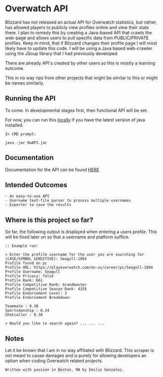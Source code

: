 # Overwatch API
Blizzard has not released an actual API for Overwatch statistics, but rather, has allowed players to publicly view
profiles online and view their stats there. I plan to remedy this by creating a Java-based API that crawls the web-page and allows users
to pull specific data from PUBLIC/PRIVATE profiles. Keep in mind, that if Blizzard changes their profile page I will most
likely have to update this code. I will be using a Java based web-crawler using the JSoup library that I had previously
developed.

There are already API's created by other users so this is mostly a learning outcome.

This in no way rips from other projects that might be similar to this or might be names similarly.

## Running the API
To come. In developmental stages first, then functional API will be set.

For now, you can run this [locally](OwAPI.jar) if you have the latest version of java installed.

    In CMD prompt:
    
    java -jar OwAPI.jar

## Documentation
Documentation for the API can be found [HERE](DOCUMENTATION.md)

## Intended Outcomes
    - An easy-to-use API
    - Username text-file parser to process multiple usernames
    - Exporter to save the results
    
## Where is this project so far?
So far, the following output is displayed when entering a users profile. 
This will be fixed later on so that a username and platform suffice.


    :: Example run:
    
    > Enter the profile username for the user you are searching for (CASE/SYMBOL SENSITIVE): Seagull-1894
    Profile found on pc
    Profile URL: https://playoverwatch.com/en-us/career/pc/Seagull-1894
    Profile Username: Seagull
    Profile Privacy: false
    Profile Rank: 661
    Profile Competitive Rank: Grandmaster
    Profile Competitive Season Rank: 4155
    Profile Endorsement Level: 3
    Profile Endorsement Breakdown:
    
    Teammate : 0.38
    Sportsmanship : 0.24
    Shotcaller : 0.38
    
    > Would you like to search again? ... ... ...

## Notes
Let it be known that I am in no way affiliated with Blizzard. This scraper is not meant to cause damages and is purely
for allowing developers an option when coding Overwatch related projects.
 
 
    Written with passion in Boston, MA by Emilio Gonzalez.